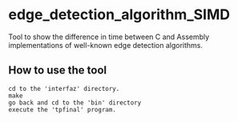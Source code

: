 # edge_detection_algorithm_SIMD
Tool to show the difference in time between C and Assembly implementations of well-known edge detection algorithms.


## How to use the tool

	cd to the 'interfaz' directory. 
	make
	go back and cd to the 'bin' directory
	execute the 'tpfinal' program.